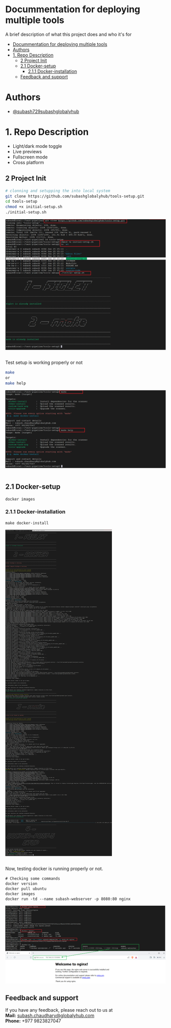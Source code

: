 
# Docummentation for deploying multiple tools

A brief description of what this project does and who it's for

- [Docummentation for deploying multiple tools](#docummentation-for-deploying-multiple-tools)
- [Authors](#authors)
- [1. Repo Description](#1-repo-description)
  - [2 Project Init](#2-project-init)
  - [2.1 Docker-setup](#21-docker-setup)
    - [2.1.1 Docker-installation](#211-docker-installation)
  - [Feedback and support](#feedback-and-support)


# Authors

- [@subash729subashglobalyhub](https://github.com/subashglobalyhub)


# 1. Repo Description

- Light/dark mode toggle
- Live previews
- Fullscreen mode
- Cross platform

## 2 Project Init
```bash
# clonning and setupping the into local system
git clone https://github.com/subashglobalyhub/tools-setup.git
cd tools-setup
chmod +x initial-setup.sh
./initial-setup.sh
```
![alt text](Screenshots/0.0-project-setup.png)
```

```
Test setup is working properly or not 
```bash
make 
or
make help
```
![alt text](Screenshots/0.1-veryfing-setup.png)
```

```

## 2.1 Docker-setup
```
docker images
```

### 2.1.1 Docker-installation
```
make docker-install
```
![alt text](Screenshots/2.0-docker-intall-setup.png)

```
```
Now, testing docker is running properly or not.
```
# Checking some commands
docker version
docker pull ubuntu
docker images
docker run -td --name subash-webserver -p 8080:80 nginx
```
![alt text](Screenshots/2.0.1-run-image-using-docker.png)

## Feedback and support

If you have any feedback, please reach out to us at <br> 
**Mail:** subash.chaudhary@globalyhub.com <br>
**Phone:** +977 9823827047 <br>